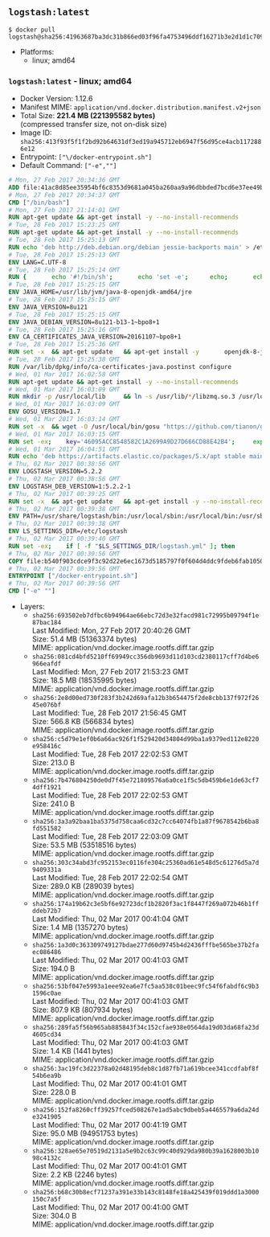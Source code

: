 ## `logstash:latest`

```console
$ docker pull logstash@sha256:41963687ba3dc31b866ed03f96fa4753496ddf16271b3e2d1d1c709d43c3500c
```

-	Platforms:
	-	linux; amd64

### `logstash:latest` - linux; amd64

-	Docker Version: 1.12.6
-	Manifest MIME: `application/vnd.docker.distribution.manifest.v2+json`
-	Total Size: **221.4 MB (221395582 bytes)**  
	(compressed transfer size, not on-disk size)
-	Image ID: `sha256:413f93f5f1f2bd92b64631df3ed19a945712eb6947f56d95ce4acb1172886e12`
-	Entrypoint: `["\/docker-entrypoint.sh"]`
-	Default Command: `["-e",""]`

```dockerfile
# Mon, 27 Feb 2017 20:34:36 GMT
ADD file:41ac8d85ee35954bf6c8353d9681a045ba260aa9a96dbbded7bcd6e37ee49bea in / 
# Mon, 27 Feb 2017 20:34:37 GMT
CMD ["/bin/bash"]
# Mon, 27 Feb 2017 21:14:01 GMT
RUN apt-get update && apt-get install -y --no-install-recommends 		ca-certificates 		curl 		wget 	&& rm -rf /var/lib/apt/lists/*
# Tue, 28 Feb 2017 15:23:25 GMT
RUN apt-get update && apt-get install -y --no-install-recommends 		bzip2 		unzip 		xz-utils 	&& rm -rf /var/lib/apt/lists/*
# Tue, 28 Feb 2017 15:25:13 GMT
RUN echo 'deb http://deb.debian.org/debian jessie-backports main' > /etc/apt/sources.list.d/jessie-backports.list
# Tue, 28 Feb 2017 15:25:13 GMT
ENV LANG=C.UTF-8
# Tue, 28 Feb 2017 15:25:14 GMT
RUN { 		echo '#!/bin/sh'; 		echo 'set -e'; 		echo; 		echo 'dirname "$(dirname "$(readlink -f "$(which javac || which java)")")"'; 	} > /usr/local/bin/docker-java-home 	&& chmod +x /usr/local/bin/docker-java-home
# Tue, 28 Feb 2017 15:25:15 GMT
ENV JAVA_HOME=/usr/lib/jvm/java-8-openjdk-amd64/jre
# Tue, 28 Feb 2017 15:25:15 GMT
ENV JAVA_VERSION=8u121
# Tue, 28 Feb 2017 15:25:15 GMT
ENV JAVA_DEBIAN_VERSION=8u121-b13-1~bpo8+1
# Tue, 28 Feb 2017 15:25:16 GMT
ENV CA_CERTIFICATES_JAVA_VERSION=20161107~bpo8+1
# Tue, 28 Feb 2017 15:25:36 GMT
RUN set -x 	&& apt-get update 	&& apt-get install -y 		openjdk-8-jre-headless="$JAVA_DEBIAN_VERSION" 		ca-certificates-java="$CA_CERTIFICATES_JAVA_VERSION" 	&& rm -rf /var/lib/apt/lists/* 	&& [ "$JAVA_HOME" = "$(docker-java-home)" ]
# Tue, 28 Feb 2017 15:25:38 GMT
RUN /var/lib/dpkg/info/ca-certificates-java.postinst configure
# Wed, 01 Mar 2017 16:02:58 GMT
RUN apt-get update && apt-get install -y --no-install-recommends 		apt-transport-https 		libzmq3 	&& rm -rf /var/lib/apt/lists/*
# Wed, 01 Mar 2017 16:03:09 GMT
RUN mkdir -p /usr/local/lib 	&& ln -s /usr/lib/*/libzmq.so.3 /usr/local/lib/libzmq.so
# Wed, 01 Mar 2017 16:03:09 GMT
ENV GOSU_VERSION=1.7
# Wed, 01 Mar 2017 16:03:14 GMT
RUN set -x 	&& wget -O /usr/local/bin/gosu "https://github.com/tianon/gosu/releases/download/$GOSU_VERSION/gosu-$(dpkg --print-architecture)" 	&& wget -O /usr/local/bin/gosu.asc "https://github.com/tianon/gosu/releases/download/$GOSU_VERSION/gosu-$(dpkg --print-architecture).asc" 	&& export GNUPGHOME="$(mktemp -d)" 	&& gpg --keyserver ha.pool.sks-keyservers.net --recv-keys B42F6819007F00F88E364FD4036A9C25BF357DD4 	&& gpg --batch --verify /usr/local/bin/gosu.asc /usr/local/bin/gosu 	&& rm -r "$GNUPGHOME" /usr/local/bin/gosu.asc 	&& chmod +x /usr/local/bin/gosu 	&& gosu nobody true
# Wed, 01 Mar 2017 16:03:15 GMT
RUN set -ex; 	key='46095ACC8548582C1A2699A9D27D666CD88E42B4'; 	export GNUPGHOME="$(mktemp -d)"; 	gpg --keyserver ha.pool.sks-keyservers.net --recv-keys "$key"; 	gpg --export "$key" > /etc/apt/trusted.gpg.d/elastic.gpg; 	rm -r "$GNUPGHOME"; 	apt-key list
# Wed, 01 Mar 2017 16:04:51 GMT
RUN echo 'deb https://artifacts.elastic.co/packages/5.x/apt stable main' > /etc/apt/sources.list.d/logstash.list
# Thu, 02 Mar 2017 00:38:56 GMT
ENV LOGSTASH_VERSION=5.2.2
# Thu, 02 Mar 2017 00:38:56 GMT
ENV LOGSTASH_DEB_VERSION=1:5.2.2-1
# Thu, 02 Mar 2017 00:39:25 GMT
RUN set -x 	&& apt-get update 	&& apt-get install -y --no-install-recommends "logstash=$LOGSTASH_DEB_VERSION" 	&& rm -rf /var/lib/apt/lists/*
# Thu, 02 Mar 2017 00:39:38 GMT
ENV PATH=/usr/share/logstash/bin:/usr/local/sbin:/usr/local/bin:/usr/sbin:/usr/bin:/sbin:/bin
# Thu, 02 Mar 2017 00:39:38 GMT
ENV LS_SETTINGS_DIR=/etc/logstash
# Thu, 02 Mar 2017 00:39:40 GMT
RUN set -ex; 	if [ -f "$LS_SETTINGS_DIR/logstash.yml" ]; then 		sed -ri 's!^path\.config:!#&!g' "$LS_SETTINGS_DIR/logstash.yml"; 	fi; 	if [ -f "$LS_SETTINGS_DIR/log4j2.properties" ]; then 		cp "$LS_SETTINGS_DIR/log4j2.properties" "$LS_SETTINGS_DIR/log4j2.properties.dist"; 		truncate --size=0 "$LS_SETTINGS_DIR/log4j2.properties"; 	fi
# Thu, 02 Mar 2017 00:39:56 GMT
COPY file:b540f903cdce9f3c92d22e6ec1673d5185797f0f604d4ddc9fdeb6fab1050a8f in / 
# Thu, 02 Mar 2017 00:39:56 GMT
ENTRYPOINT ["/docker-entrypoint.sh"]
# Thu, 02 Mar 2017 00:39:56 GMT
CMD ["-e" ""]
```

-	Layers:
	-	`sha256:693502eb7dfbc6b94964ae66ebc72d3e32facd981c72995b09794f1e87bac184`  
		Last Modified: Mon, 27 Feb 2017 20:40:26 GMT  
		Size: 51.4 MB (51363374 bytes)  
		MIME: application/vnd.docker.image.rootfs.diff.tar.gzip
	-	`sha256:081cd4bfd5210ff69949cc356db9693d11d103cd2380117cff7d4be6966eafdf`  
		Last Modified: Mon, 27 Feb 2017 21:53:23 GMT  
		Size: 18.5 MB (18535995 bytes)  
		MIME: application/vnd.docker.image.rootfs.diff.tar.gzip
	-	`sha256:2e8d00ed730f283f3b242d69afa12b3b654475f2de8cbb137f972f2645e076bf`  
		Last Modified: Tue, 28 Feb 2017 21:56:45 GMT  
		Size: 566.8 KB (566834 bytes)  
		MIME: application/vnd.docker.image.rootfs.diff.tar.gzip
	-	`sha256:c5d79e1ef0b6a66ac926f1f529420d34804d99ba1a9379ed112e8220e958416c`  
		Last Modified: Tue, 28 Feb 2017 22:02:53 GMT  
		Size: 213.0 B  
		MIME: application/vnd.docker.image.rootfs.diff.tar.gzip
	-	`sha256:7b476804250de0d7f45e721809576a6a0ce1f5c5db459b6e1de63cf74dff1921`  
		Last Modified: Tue, 28 Feb 2017 22:02:53 GMT  
		Size: 241.0 B  
		MIME: application/vnd.docker.image.rootfs.diff.tar.gzip
	-	`sha256:3a3a92baa1ba5375d758caa6cd32c7cc64074fb1a87f9678542b6ba8fd551582`  
		Last Modified: Tue, 28 Feb 2017 22:03:09 GMT  
		Size: 53.5 MB (53518516 bytes)  
		MIME: application/vnd.docker.image.rootfs.diff.tar.gzip
	-	`sha256:303c34abd3fc952153ec0116fe304c25360ad61e548d5c61276d5a7d9409331a`  
		Last Modified: Tue, 28 Feb 2017 22:02:54 GMT  
		Size: 289.0 KB (289039 bytes)  
		MIME: application/vnd.docker.image.rootfs.diff.tar.gzip
	-	`sha256:174a19b62c3e5bf6e92723dcf1b2820f3ac1f8447f269a072b46b1ffddeb72b7`  
		Last Modified: Thu, 02 Mar 2017 00:41:04 GMT  
		Size: 1.4 MB (1357270 bytes)  
		MIME: application/vnd.docker.image.rootfs.diff.tar.gzip
	-	`sha256:1a3d0c363309749127bdae277d60d9745b4d2436fffbe565be37b2faec086486`  
		Last Modified: Thu, 02 Mar 2017 00:41:03 GMT  
		Size: 194.0 B  
		MIME: application/vnd.docker.image.rootfs.diff.tar.gzip
	-	`sha256:53bf047e5993a1eee92ea6e7fc5aa538c01beec9fc54f6fabdf6c9b31596c0ae`  
		Last Modified: Thu, 02 Mar 2017 00:41:03 GMT  
		Size: 807.9 KB (807934 bytes)  
		MIME: application/vnd.docker.image.rootfs.diff.tar.gzip
	-	`sha256:289fa5f56b965ab885843f34c152cfae938e0564da19d03da68fa23d4605cd34`  
		Last Modified: Thu, 02 Mar 2017 00:41:03 GMT  
		Size: 1.4 KB (1441 bytes)  
		MIME: application/vnd.docker.image.rootfs.diff.tar.gzip
	-	`sha256:3ac19fc3d22378a02d48195deb8c1d87fb71a619bcee341ccdfabf8f54b6ea9b`  
		Last Modified: Thu, 02 Mar 2017 00:41:01 GMT  
		Size: 228.0 B  
		MIME: application/vnd.docker.image.rootfs.diff.tar.gzip
	-	`sha256:152fa8260cff39257fced508267e1ad5abc9dbeb5a4465579a6da24de3241905`  
		Last Modified: Thu, 02 Mar 2017 00:41:19 GMT  
		Size: 95.0 MB (94951753 bytes)  
		MIME: application/vnd.docker.image.rootfs.diff.tar.gzip
	-	`sha256:328ae65e70519d2131a5e9b2c63c99c40d929da980b39a1628003b1098c4132c`  
		Last Modified: Thu, 02 Mar 2017 00:41:01 GMT  
		Size: 2.2 KB (2246 bytes)  
		MIME: application/vnd.docker.image.rootfs.diff.tar.gzip
	-	`sha256:b68c30b8ecf71237a391e33b143c8148fe18a425439f019ddd1a3000150c7a5f`  
		Last Modified: Thu, 02 Mar 2017 00:41:00 GMT  
		Size: 304.0 B  
		MIME: application/vnd.docker.image.rootfs.diff.tar.gzip
